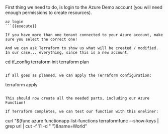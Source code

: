 First thing we need to do, is login to the Azure Demo account (you will need enough permissions to create resources).

```
az login
```{{execute}}

If you have more than one tenant connected to your Azure account, make sure you select the correct one!

And we can ask Terraform to show us what will be created / modified. In our case... everything, since this is a new account.

```
cd tf_config
terraform init
terraform plan
```{{execute}}

If all goes as planned, we can apply the Terraform configuration:

```
terraform apply
```{{execute}}

This should now create all the needed parts, including our Azure Function!

If Terraform completes, we can test our function with this oneliner:

```
curl "$(func azure functionapp list-functions terraformfunc --show-keys | grep url | cut -f 11 -d " ")&name=World"
```{{execute}}

